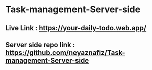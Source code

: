 # Task-management-Server-side

## Live Link : https://your-daily-todo.web.app/

## Server side repo link : https://github.com/neyaznafiz/Task-management-Server-side
